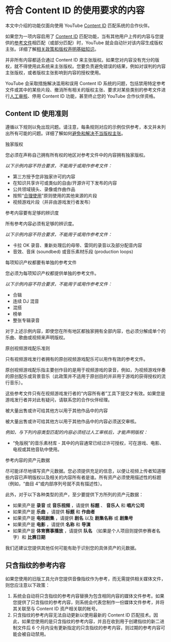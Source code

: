 # 符合 Content ID 的使用要求的内容

本文中介绍的功能仅面向使用 YouTube [Content ID](http://www.youtube.com/t/contentid) 匹配系统的合作伙伴。

如果您为一项内容启用了 [Content ID](https://support.google.com/youtube/answer/2797370) 匹配功能，当有其他用户上传的内容与您提供的[参考文件](https://support.google.com/youtube/answer/107004)相匹配（或部分匹配）时，YouTube 就会自动针对该内容生成版权主张。详细了解[相关政策和版权声明基础知识](https://support.google.com/youtube/answer/107383)。

并非所有内容都适合通过 Content ID 来主张版权。如果您对内容没有充分的版权，就不得使用此系统来主张版权。您要负责避免错误的结果，例如对误判的内容主张版权，或者版权主张影响到内容的授权使用。

YouTube 会采取措施解决滥用和误用 Content ID 系统的问题，包括禁用特定参考文件或其中的某些片段、撤消所有相关的版权主张、要求对某些类别的参考文件进行[人工审核](https://support.google.com/youtube/answer/106966)、停用 Content ID 功能，甚至终止您的 YouTube 合作伙伴资格。

## Content ID 使用准则

遵循以下规则以免出现问题。请注意，每条规则对应的示例仅供参考，本文并未列出所有可能的问题。详细了解如何[避免和解决不当版权主张](https://support.google.com/youtube/answer/4352063)。

独家版权

您必须在声称自己拥有所有权的地区对参考文件中的内容拥有独家版权。

*以下示例内容不符合要求，不能用于或用作参考文件：*

* 第三方授予您非独家许可的内容
* 在知识共享许可或类似的自由/开源许可下发布的内容
* 公共领域镜头、录像或作曲作品
* 按照“[合理使用](http://www.youtube.com/yt/copyright/fair-use.html)”原则使用的其他来源的片段
* 视频游戏片段（并非由游戏发行者发布）

参考内容要有足够的辨识度

所有参考内容必须有足够的辨识度。

*以下示例内容不符合要求，不能用于或用作参考文件：*

* 卡拉 OK 录音、重新处理后的母带、雷同的录音以及部分配音内容
* 音效、音床 (soundbed) 或音乐素材乐段 (production loops)

每项知识产权都要有单独的参考文件

您必须为每项知识产权都提供单独的参考文件。

*以下示例内容不符合要求，不能用于或用作参考文件：*

* 合辑
* 连续 DJ 混音
* 混搭
* 榜单
* 整张专辑录音

对于上述示例内容，即使您在所有地区都独家拥有全部内容，也必须分解成单个的乐曲、歌曲或视频来声明版权。

原创视频游戏配乐准则

只有视频游戏发行者拥有的原创视频游戏配乐可以用作有效的参考文件。

原创视频游戏配乐指主要创作目的是用于视频游戏的录音，例如，为视频游戏伴奏的原创配乐或背景音乐（此政策并不适用于原创目的并非用于游戏的获得授权的流行音乐）。

这些参考文件只有在视频游戏发行者的“内容所有者”工具下提交才有效。如果您是游戏发行者并对此有疑问，请联系您的合作伙伴经理。

被大量出售或许可给其他方以用于其他作品中的内容

被大量出售或许可给其他方以用于其他作品中的内容必须送交审核。

*例如，与下列内容类型匹配的内容必须经过人工审核后，才能声明版权：*

* “免版税”的音乐素材库 - 其中的内容通常已经过许可授权，可在游戏、电影、电视或其他音轨中使用。

参考内容的资产元数据

尽可能详尽地填写资产元数据。您必须提供充足的信息，以便让视频上传者知道哪些内容已声明版权以及相关的内容所有者是谁。所有资产必须使用描述性的标题（例如，“曲目 4”或内部序列号就不具有描述性）。

此外，对于以下各种类型的资产，至少要提供下方所列的资产元数据：

* 如果资产是 **录音** 或 **音乐视频** ，请提供 **标题** 、 **音乐人** 和 **唱片公司**
* 如果资产是 **乐曲** ，请提供 **标题** 和 **作曲者**
* 如果资产是 **电视剧集** ，请提供 **剧名** 以及 **剧集名称** 或 **剧集号**
* 如果资产是 **电影** ，请提供 **名称** 和 **导演**
* 如果资产是 **体育赛事播放** ，请提供 **队名** （如果是个人项目则提供参赛者名字）和 **比赛日期**

我们还建议您提供其他任何可能有助于识别您的具体资产的元数据。

## 只含指纹的参考内容

如果您使用的旧版工具允许您提供音像指纹作为参考，而无需提供相关媒体文件，则您应注意以下政策：

1. 系统会自动将只含指纹的参考内容替换为包含相同内容的媒体文件参考。如果您提供了只含指纹的参考内容，则系统会代表您制作一份媒体文件参考，并将其关联至与 Content ID 资产相关联的帐号。
2. 只含指纹的参考内容无法自动更新以使用最新的 Content ID 匹配技术。因此，如果您使用的是只含指纹的参考内容，并且在收到用于创建指纹的新二进制文件后 6 个月内没有更新指定的只含指纹的参考内容，则过期的参考内容可能会被自动禁用。